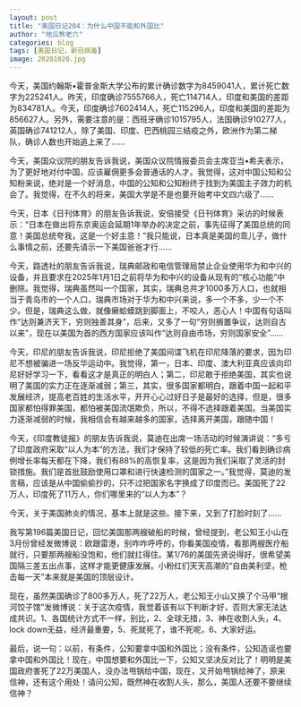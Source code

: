 ```yaml
---
layout: post
title: "美国日记204：为什么中国不能和外国比"
author: "地瓜熊老六"
categories: blog
tags: [美国日记，新冠病毒]
image: 20201020.jpg
---
```


今天，美国约翰斯•霍普金斯大学公布的累计确诊数字为8459041人，累计死亡数字为225241人。昨天，印度确诊7555766人，死亡114714人，印度和美国的差距为834781人。今天，印度确诊7602414人，死亡115296人，印度和美国的差距为856627人。另外，需要注意的是：西班牙确诊1015795人，法国确诊910277人，英国确诊741212人，除了美国、印度、巴西桃园三结疫之外，欧洲作为第二梯队，确诊人数也开始追上来了……

今天，美国众议院的朋友告诉我说，美国众议院情报委员会主席亚当•希夫表示，为了更好地对付中国，应该雇佣更多会普通话的人才。我觉得，这对中国公知和公知粉来说，绝对是一个好消息，中国的公知和公知粉终于找到为美国主子效力的机会了。我觉得，在不久的将来，美国大学是不是也要开始考中文四六级了……

今天，日本《日刊体育》的朋友告诉我说，安倍接受《日刊体育》采访的时候表示：“日本在做出将东京奥运会延期1年举办的决定之前，事先征得了美国总统的同意！美国总统夸我，这是一个好主意！”我只能说，日本真是美国的乖儿子，做什么事情之前，还要先请示一下美国爸爸才行……

今天，路透社的朋友告诉我说，瑞典邮政和电信管理局禁止企业使用华为和中兴的设备，并且要求在2025年1月1日之前将华为和中兴的设备从现有的“核心功能”中删除。我觉得，瑞典虽然叫一个国家，其实，瑞典总共才1000多万人口，也就相当于青岛市的一个人口，瑞典市场对于华为和中兴来说，多一个不多，少一个不少。但是，瑞典这么做，就像癞蛤蟆跳到脚面上，不咬人，恶心人！中国有句话叫作“达则兼济天下，穷则独善其身”，后来，又多了一句“穷则搁置争议，达则自古以来”，现在以美国为首的西方国家应该叫作“达则自由市场，穷则国家安全”……

今天，印尼的朋友告诉我说，印尼拒绝了美国间谍飞机在印尼降落的要求，因为印尼不想被骗进一场反华运动中。我觉得，第一，日本、印度、澳大利亚真应该向印尼好好学习一下，看看这才是真正的明白人；第二，印尼敢于拒绝美国，其实也说明了美国的实力正在逐渐减弱；第三，其实，很多国家都明白，跟着中国一起和平发展经济，提高老百姓的生活水平，开开心心过好日子是最好的选择，但是，很多国家都怕得罪美国，都怕被美国流氓欺负，所以，不得不选择跟着美国。当美国实力逐渐减弱的时候，我相信会有越来越多的国家，选择离开美国，跟随中国！

今天，《印度教徒报》的朋友告诉我说，莫迪在出席一场活动的时候演讲说：“多亏了印度政府采取“以人为本”的方法，我们才保持了较低的死亡率。我们看到确诊病例增长率每天都在下降，我们有88%的高恢复率，这是因为我们采取了灵活的封锁措施。我们是首批鼓励使用口罩和进行快速检测的国家之一。”我觉得，莫迪的发言稿，应该是从中国偷偷抄的，只不过把国家名字换成了印度而已。美国死了22万人，印度死了11万人，你们哪里来的“以人为本”？

今天，关于美国肺炎的情况，基本上就是这些。接下来，又到了打脸时刻了……

我写第196篇美国日记，回忆美国那两艘破船的时候，曾经提到，老公知王小山在3月份曾经发微博说：欧跟雷港，别咋咋呼呼的，你看美国疫情，看那两艘医疗船就行，只要那两艘船没饱和，他们就扛得住。某1/76的美国先贤说得好，很希望美国隔三差五出点事，这样才能更健康发展。小粉红们天天高潮的“自由美利坚，枪击每一天”本来就是美国的顶层设计。

现在，虽然美国确诊了800多万人，死了22万人，老公知王小山又换了个马甲“根河饺子馆”发微博说：关于这次疫情，我觉着该有以下判断才好，否则大家无法达成共识。1、各国统计方式不一样，别比，2、全球无措，3、神在收割人头，4、lock down无益，经济最重要，5、死就死了，谁不死呢，6、大家好运。 

最后，说一句：以前，有条件，公知要拿中国和外国比；没有条件，公知造谣也要拿中国和外国比！现在，中国想要和外国比一下，公知又坚决反对比了！明明是美国政府害死了22万美国人，没办法甩锅给中国，现在，又开始甩锅给神了，原来信神，还有这个用处！请问公知，既然神在收割人头，那么，美国人还要不要继续信神？